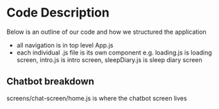 # Code Description
Below is an outline of our code and how we structured the application

- all navigation is in top level App.js
- each individual .js file is its own component e.g. loading.js is loading screen, intro.js is intro screen, sleepDiary.js is sleep diary screen


## Chatbot breakdown
screens/chat-screen/home.js is where the chatbot screen lives
